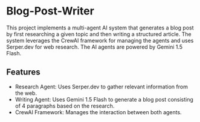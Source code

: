 # Blog-Post-Writer
This project implements a multi-agent AI system that generates a blog post by first researching a given topic and then writing a structured article. The system leverages the CrewAI framework for managing the agents and uses Serper.dev for web research. The AI agents are powered by Gemini 1.5 Flash.

## Features
- Research Agent: Uses Serper.dev to gather relevant information from the web.
- Writing Agent: Uses Gemini 1.5 Flash to generate a blog post consisting of 4 paragraphs based on the research.
- CrewAI Framework: Manages the interaction between both agents.
